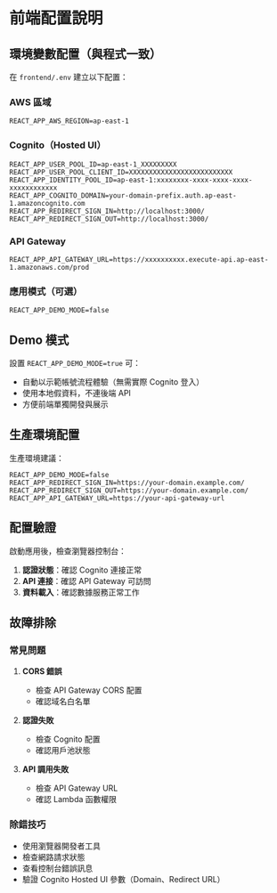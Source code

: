 # 前端配置說明

## 環境變數配置（與程式一致）

在 `frontend/.env` 建立以下配置：

### AWS 區域
```env
REACT_APP_AWS_REGION=ap-east-1
```

### Cognito（Hosted UI）
```env
REACT_APP_USER_POOL_ID=ap-east-1_XXXXXXXXX
REACT_APP_USER_POOL_CLIENT_ID=XXXXXXXXXXXXXXXXXXXXXXXXXX
REACT_APP_IDENTITY_POOL_ID=ap-east-1:xxxxxxxx-xxxx-xxxx-xxxx-xxxxxxxxxxxx
REACT_APP_COGNITO_DOMAIN=your-domain-prefix.auth.ap-east-1.amazoncognito.com
REACT_APP_REDIRECT_SIGN_IN=http://localhost:3000/
REACT_APP_REDIRECT_SIGN_OUT=http://localhost:3000/
```

### API Gateway
```env
REACT_APP_API_GATEWAY_URL=https://xxxxxxxxxx.execute-api.ap-east-1.amazonaws.com/prod
```

### 應用模式（可選）
```env
REACT_APP_DEMO_MODE=false
```

## Demo 模式

設置 `REACT_APP_DEMO_MODE=true` 可：

- 自動以示範帳號流程體驗（無需實際 Cognito 登入）
- 使用本地假資料，不連後端 API
- 方便前端單獨開發與展示

## 生產環境配置

生產環境建議：

```env
REACT_APP_DEMO_MODE=false
REACT_APP_REDIRECT_SIGN_IN=https://your-domain.example.com/
REACT_APP_REDIRECT_SIGN_OUT=https://your-domain.example.com/
REACT_APP_API_GATEWAY_URL=https://your-api-gateway-url
```

## 配置驗證

啟動應用後，檢查瀏覽器控制台：

1. **認證狀態**：確認 Cognito 連接正常
2. **API 連接**：確認 API Gateway 可訪問
3. **資料載入**：確認數據服務正常工作

## 故障排除

### 常見問題

1. **CORS 錯誤**
   - 檢查 API Gateway CORS 配置
   - 確認域名白名單

2. **認證失敗**
   - 檢查 Cognito 配置
   - 確認用戶池狀態

3. **API 調用失敗**
   - 檢查 API Gateway URL
   - 確認 Lambda 函數權限

### 除錯技巧

- 使用瀏覽器開發者工具
- 檢查網路請求狀態
- 查看控制台錯誤訊息
- 驗證 Cognito Hosted UI 參數（Domain、Redirect URL）
